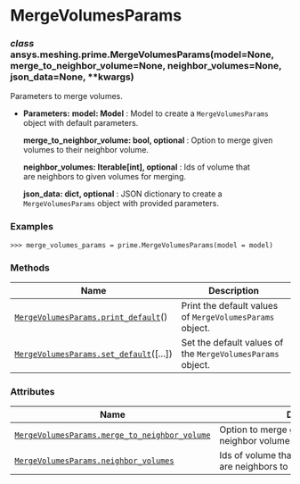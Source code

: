 <!-- vale off -->

# MergeVolumesParams

<a id="ansys.meshing.prime.MergeVolumesParams"></a>

### *class* ansys.meshing.prime.MergeVolumesParams(model=None, merge_to_neighbor_volume=None, neighbor_volumes=None, json_data=None, \*\*kwargs)

Parameters to merge volumes.

* **Parameters:**
  **model: Model**
  : Model to create a `MergeVolumesParams` object with default parameters.

  **merge_to_neighbor_volume: bool, optional**
  : Option to merge given volumes to their neighbor volume.

  **neighbor_volumes: Iterable[int], optional**
  : Ids of volume that are neighbors to given volumes for merging.

  **json_data: dict, optional**
  : JSON dictionary to create a `MergeVolumesParams` object with provided parameters.

### Examples

```pycon
>>> merge_volumes_params = prime.MergeVolumesParams(model = model)
```

<!-- !! processed by numpydoc !! -->

### Methods

| Name | Description |
|--------------------------------------------------------------------------------------------------------------------------------------------------------|------------------------------------------------------------|
| [`MergeVolumesParams.print_default`](ansys.meshing.prime.MergeVolumesParams.print_default.md#ansys.meshing.prime.MergeVolumesParams.print_default)()   | Print the default values of `MergeVolumesParams` object.   |
| [`MergeVolumesParams.set_default`](ansys.meshing.prime.MergeVolumesParams.set_default.md#ansys.meshing.prime.MergeVolumesParams.set_default)([...])    | Set the default values of the `MergeVolumesParams` object. |

### Attributes

| Name | Description |
|---------------------------------------------------------------------------------------------------------------------------------------------------------------------------------------|----------------------------------------------------------------|
| [`MergeVolumesParams.merge_to_neighbor_volume`](ansys.meshing.prime.MergeVolumesParams.merge_to_neighbor_volume.md#ansys.meshing.prime.MergeVolumesParams.merge_to_neighbor_volume)   | Option to merge given volumes to their neighbor volume.        |
| [`MergeVolumesParams.neighbor_volumes`](ansys.meshing.prime.MergeVolumesParams.neighbor_volumes.md#ansys.meshing.prime.MergeVolumesParams.neighbor_volumes)                           | Ids of volume that are neighbors to given volumes for merging. |
<!-- vale on -->